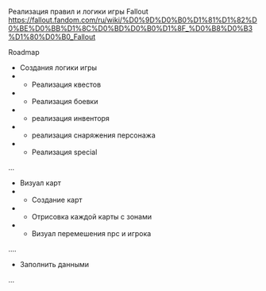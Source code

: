 Реализация правил и логики игры Fallout 
https://fallout.fandom.com/ru/wiki/%D0%9D%D0%B0%D1%81%D1%82%D0%BE%D0%BB%D1%8C%D0%BD%D0%B0%D1%8F_%D0%B8%D0%B3%D1%80%D0%B0_Fallout


Roadmap
- Создания логики игры
- - Реализация квестов
- - Реализация боевки
- - реализация инвенторя
- - реализация снаряжения персонажа
- - Реализация special

...

- Визуал карт
- - Создание карт
- - Отрисовка каждой карты с зонами
- - Визуал перемешения npc и игрока

....


- Заполнить данными

...
